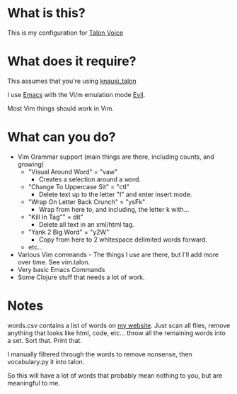 # What is this?

This is my configuration for [Talon Voice](https://talonvoice.com)

# What does it require?

This assumes that you're using [knausj_talon](https://github.com/knausj85/knausj_talon)

I use [Emacs](https://www.gnu.org/software/emacs/) with the Vi/m emulation mode [Evil](https://github.com/emacs-evil/evil).

Most Vim things should work in Vim.

# What can you do?

* Vim Grammar support (main things are there, including counts, and growing)
  * "Visual Around Word" = "vaw"
    * Creates a selection around a word.
  * "Change To Uppercase Sit" = "ctI"
    * Delete text up to the letter "I" and enter insert mode.
  * "Wrap On Letter Back Crunch" = "ysFk"
    * Wrap from here to, and including, the letter k with...
  * "Kill In Tag"" = dit"
    * Delete all text in an xml/html tag.
  * "Yank 2 Big Word" = "y2W"
    * Copy from here to 2 whitespace delimited words forward.
  * etc...
* Various Vim commands - The things I use are there, but I'll add more over time. See vim.talon.
* Very basic Emacs Commands
* Some Clojure stuff that needs a lot of work.

# Notes

words.csv contains a list of words on [my website](https://www.admiralbumblebee.com). Just scan all files, remove anything that looks like html, code, etc... throw all the remaining words into a set. Sort that. Print that.

I manually filtered through the words to remove nonsense, then vocabulary.py it into talon.

So this will have a lot of words that probably mean nothing to you, but are meaningful to me.
